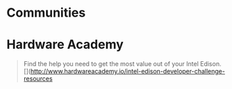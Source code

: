 # Communities

# Hardware Academy

> Find the help you need to get the most value out of your Intel Edison. [](http://www.hardwareacademy.io/intel-edison-developer-challenge-resources